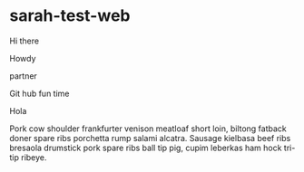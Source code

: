 # sarah-test-web

Hi there


Howdy



partner



Git hub fun time




Hola


Pork cow shoulder frankfurter venison meatloaf short loin, biltong fatback doner spare ribs porchetta rump salami alcatra. Sausage kielbasa beef ribs bresaola drumstick pork spare ribs ball tip pig, cupim leberkas ham hock tri-tip ribeye.
